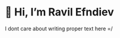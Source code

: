 # 👋 Hi, I’m Ravil Efndiev
I dont care about writing proper text here =/
<!---
ravil-efndiev/ravil-efndiev is a ✨ special ✨ repository because its `README.md` (this file) appears on your GitHub profile.
You can click the Preview link to take a look at your changes.
--->
